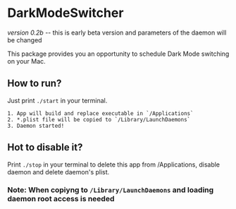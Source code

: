 # DarkModeSwitcher
*version 0.2b* -- this is early beta version and parameters of the daemon will be changed

This package provides you an opportunity to schedule Dark Mode switching on your Mac.

## How to run?

Just print `./start` in your terminal.

    1. App will build and replace executable in `/Applications`
    2. *.plist file will be copied to `/Library/LaunchDaemons`
    3. Daemon started!

## Hot to disable it?

Print `./stop` in your terminal to delete this app from /Applications, disable daemon and delete daemon's plist.

### Note: When copiyng to `/Library/LaunchDaemons` and loading daemon root access is needed
